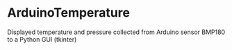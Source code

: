 # ArduinoTemperature
Displayed temperature and pressure collected from Arduino sensor BMP180 to a Python GUI (tkinter) 
